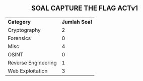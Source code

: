 <div align="center">
<h2>SOAL CAPTURE THE FLAG ACTv1</h2>
</div>
<table>
  <tr>
    <td><strong>Category</strong></td>
    <td><strong>Jumlah Soal</strong></td>
  </tr>
  <tr>
    <td>Cryptography</td>
    <td>2</td>
  </tr>
  <tr>
    <td>Forensics</td>
    <td>0</td>
  </tr>
  <tr>
    <td>Misc</td>
    <td>4</td>
  </tr>
  <tr>
    <td>OSINT</td>
    <td>0</td>
  </tr>
  <tr>
    <td>Reverse Engineering</td>
    <td>1</td>
  </tr>
  <tr>
    <td>Web Exploitation</td>
    <td>3</td>
  </tr>
</table>